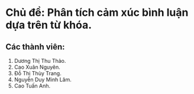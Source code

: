 # **Chủ đề: Phân tích cảm xúc bình luận dựa trên từ khóa.**

## **Các thành viên:**

1. Dương Thị Thu Thảo.
2. Cao Xuân Nguyên.
3. Đỗ Thị Thùy Trang.
4. Nguyễn Duy Minh Lâm.
5. Cao Tuấn Anh.

